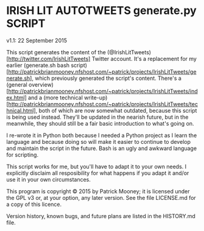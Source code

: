 IRISH LIT AUTOTWEETS generate.py SCRIPT
=======================================

v1.1: 22 September 2015

This script generates the content of the (@IrishLitTweets)[http://twitter.com/IrishLitTweets] Twitter account. It's a replacement for my earlier (generate.sh bash script)[http://patrickbrianmooney.nfshost.com/~patrick/projects/IrishLitTweets/generate.sh], which previously generated the script's content. There's a (general overview)[http://patrickbrianmooney.nfshost.com/~patrick/projects/IrishLitTweets/index.html] and a (more technical write-up)[http://patrickbrianmooney.nfshost.com/~patrick/projects/IrishLitTweets/technical.html], both of which are now somewhat outdated, because this script is being used instead. They'll be updated in the nearish future, but in the meanwhile, they should still be a fair basic introduction to what's going on.

I re-wrote it in Python both because I needed a Python project as I learn the language and because doing so will make it easier to continue to develop and maintain the script in the future. Bash is an ugly and awkward language for scripting.

This script works for me, but you'll have to adapt it to your own needs. I explicitly disclaim all resposibility for what happens if you adapt it and/or use it in your own circumstances.

This program is copyright © 2015 by Patrick Mooney; it is licensed under the GPL v3 or, at your option, any later version. See the file LICENSE.md for a copy of this licence.

Version history, known bugs, and future plans are listed in the HISTORY.md file.